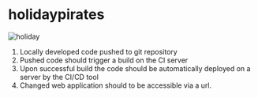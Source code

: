 # holidaypirates
![holiday](https://drive.google.com/open?id=1wEQ-wZIGocSr4OhSR9l6QGyUzKcCzjY2)
1. Locally developed code pushed to git repository
2. Pushed code should trigger a build on the CI server
3. Upon successful build the code should be automatically deployed on a server by the CI/CD tool
4. Changed web application should to be accessible via a url.
